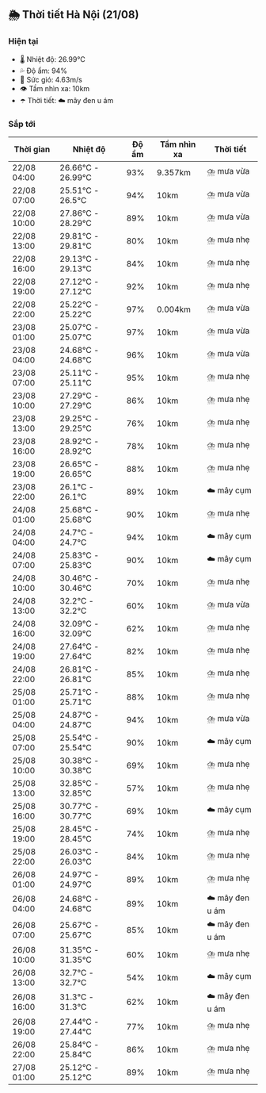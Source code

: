 ## 🌦️ Thời tiết Hà Nội (21/08)

### Hiện tại

- 🌡️ Nhiệt độ: 26.99℃
- 💦 Độ ẩm: 94%
- 💨 Sức gió: 4.63m/s
- 👁️ Tầm nhìn xa: 10km
- ☂️ Thời tiết: ☁️ mây đen u ám

### Sắp tới

| Thời gian | Nhiệt độ | Độ ẩm | Tầm nhìn xa | Thời tiết |
| --- | --- | --- | --- | --- |
| 22/08 04:00 | 26.66℃ - 26.99℃ | 93% | 9.357km | ⛈️ mưa vừa |
| 22/08 07:00 | 25.51℃ - 26.5℃ | 94% | 10km | ⛈️ mưa vừa |
| 22/08 10:00 | 27.86℃ - 28.29℃ | 89% | 10km | ⛈️ mưa vừa |
| 22/08 13:00 | 29.81℃ - 29.81℃ | 80% | 10km | ⛈️ mưa nhẹ |
| 22/08 16:00 | 29.13℃ - 29.13℃ | 84% | 10km | ⛈️ mưa nhẹ |
| 22/08 19:00 | 27.12℃ - 27.12℃ | 92% | 10km | ⛈️ mưa nhẹ |
| 22/08 22:00 | 25.22℃ - 25.22℃ | 97% | 0.004km | ⛈️ mưa vừa |
| 23/08 01:00 | 25.07℃ - 25.07℃ | 97% | 10km | ⛈️ mưa vừa |
| 23/08 04:00 | 24.68℃ - 24.68℃ | 96% | 10km | ⛈️ mưa vừa |
| 23/08 07:00 | 25.11℃ - 25.11℃ | 95% | 10km | ⛈️ mưa nhẹ |
| 23/08 10:00 | 27.29℃ - 27.29℃ | 86% | 10km | ⛈️ mưa nhẹ |
| 23/08 13:00 | 29.25℃ - 29.25℃ | 76% | 10km | ⛈️ mưa nhẹ |
| 23/08 16:00 | 28.92℃ - 28.92℃ | 78% | 10km | ⛈️ mưa nhẹ |
| 23/08 19:00 | 26.65℃ - 26.65℃ | 88% | 10km | ⛈️ mưa nhẹ |
| 23/08 22:00 | 26.1℃ - 26.1℃ | 89% | 10km | ☁️ mây cụm |
| 24/08 01:00 | 25.68℃ - 25.68℃ | 90% | 10km | ⛈️ mưa nhẹ |
| 24/08 04:00 | 24.7℃ - 24.7℃ | 94% | 10km | ☁️ mây cụm |
| 24/08 07:00 | 25.83℃ - 25.83℃ | 90% | 10km | ☁️ mây cụm |
| 24/08 10:00 | 30.46℃ - 30.46℃ | 70% | 10km | ⛈️ mưa nhẹ |
| 24/08 13:00 | 32.2℃ - 32.2℃ | 60% | 10km | ⛈️ mưa vừa |
| 24/08 16:00 | 32.09℃ - 32.09℃ | 62% | 10km | ⛈️ mưa nhẹ |
| 24/08 19:00 | 27.64℃ - 27.64℃ | 82% | 10km | ⛈️ mưa nhẹ |
| 24/08 22:00 | 26.81℃ - 26.81℃ | 85% | 10km | ⛈️ mưa nhẹ |
| 25/08 01:00 | 25.71℃ - 25.71℃ | 88% | 10km | ⛈️ mưa nhẹ |
| 25/08 04:00 | 24.87℃ - 24.87℃ | 94% | 10km | ⛈️ mưa vừa |
| 25/08 07:00 | 25.54℃ - 25.54℃ | 90% | 10km | ☁️ mây cụm |
| 25/08 10:00 | 30.38℃ - 30.38℃ | 69% | 10km | ⛈️ mưa nhẹ |
| 25/08 13:00 | 32.85℃ - 32.85℃ | 57% | 10km | ⛈️ mưa nhẹ |
| 25/08 16:00 | 30.77℃ - 30.77℃ | 69% | 10km | ☁️ mây cụm |
| 25/08 19:00 | 28.45℃ - 28.45℃ | 74% | 10km | ⛈️ mưa nhẹ |
| 25/08 22:00 | 26.03℃ - 26.03℃ | 84% | 10km | ⛈️ mưa nhẹ |
| 26/08 01:00 | 24.97℃ - 24.97℃ | 89% | 10km | ⛈️ mưa nhẹ |
| 26/08 04:00 | 24.68℃ - 24.68℃ | 89% | 10km | ☁️ mây đen u ám |
| 26/08 07:00 | 25.67℃ - 25.67℃ | 85% | 10km | ☁️ mây đen u ám |
| 26/08 10:00 | 31.35℃ - 31.35℃ | 60% | 10km | ⛈️ mưa nhẹ |
| 26/08 13:00 | 32.7℃ - 32.7℃ | 54% | 10km | ☁️ mây cụm |
| 26/08 16:00 | 31.3℃ - 31.3℃ | 62% | 10km | ☁️ mây đen u ám |
| 26/08 19:00 | 27.44℃ - 27.44℃ | 77% | 10km | ⛈️ mưa nhẹ |
| 26/08 22:00 | 25.84℃ - 25.84℃ | 86% | 10km | ⛈️ mưa nhẹ |
| 27/08 01:00 | 25.12℃ - 25.12℃ | 89% | 10km | ⛈️ mưa nhẹ |
